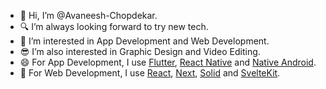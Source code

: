 - 👋 Hi, I’m @Avaneesh-Chopdekar.
- 🔍 I’m always looking forward to try new tech.
- 👀 I’m interested in App Development and Web Development.
- 😎 I’m also interested in Graphic Design and Video Editing.
- 😄 For App Development, I use [Flutter](https://flutter.dev/), [React Native](https://reactnative.dev/) and [Native Android](https://developer.android.com/).
- 🌱 For Web Development, I use [React](https://reactjs.org/), [Next](https://nextjs.org/), [Solid](https://www.solidjs.com/) and [SvelteKit](https://kit.svelte.dev/).

<!---
Avaneesh-Chopdekar/Avaneesh-Chopdekar is a ✨ special ✨ repository because its `README.md` (this file) appears on your GitHub profile.
You can click the Preview link to take a look at your changes.
--->
